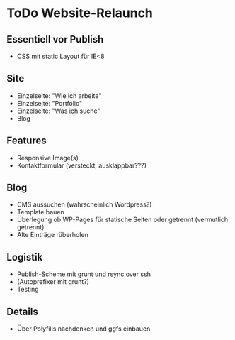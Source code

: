 # ToDo Website-Relaunch

## Essentiell vor Publish

- CSS mit static Layout für IE<8

## Site

- Einzelseite: "Wie ich arbeite"
- Einzelseite: "Portfolio"
- Einzelseite: "Was ich suche"
- Blog

## Features

- Responsive Image(s)
- Kontaktformular (versteckt, ausklappbar???)

## Blog

- CMS aussuchen (wahrscheinlich Wordpress?)
- Template bauen
- Überlegung ob WP-Pages für statische Seiten oder getrennt (vermutlich getrennt)
- Alte Einträge rüberholen

## Logistik

- Publish-Scheme mit grunt und rsync over ssh
- (Autoprefixer mit grunt?)
- Testing

## Details

- Über Polyfills nachdenken und ggfs einbauen
